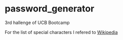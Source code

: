 # password_generator
3rd hallenge of UCB Bootcamp 


For the list of special characters I refered to [Wikipedia]( https://en.wikipedia.org/wiki/List_of_special_characters_for_passwords)